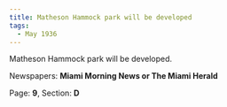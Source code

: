 ```yaml
---  
title: Matheson Hammock park will be developed  
tags:  
  - May 1936  
---  
```

  
Matheson Hammock park will be developed.  
  
Newspapers: **Miami Morning News or The Miami Herald**  
  
Page: **9**, Section: **D** 
